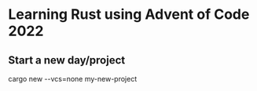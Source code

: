 # Learning Rust using Advent of Code 2022

## Start a new day/project

cargo new --vcs=none my-new-project
